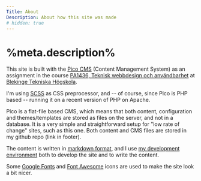 ```yaml
---
Title: About
Description: About how this site was made
# hidden: true
---
```

# %meta.description%

This site is built with the [Pico CMS](http://picocms.org/) (Content Management System) as an assignment in the course [PA1436, Teknisk webbdesign och användbarhet](https://bth.instructure.com/courses/5435) at [Blekinge Tekniska Högskola](https://www.bth.se/).

I'm using [SCSS](https://sass-lang.com/) as CSS preprocessor, and -- of course, since Pico is PHP based -- running it on a recent version of PHP on Apache.

Pico is a flat-file based CMS, which means that both content, configuration and themes/templates are stored as files on the server, and not in a database. It is a very simple and straightforward setup for "low rate of change" sites, such as this one. Both content and CMS files are stored in my github repo (link in footer).

The content is written in [markdown format](https://www.markdownguide.org/), and I use [my development environment](https://code.visualstudio.com/docs/setup/mac) both to develop the site and to write the content.

Some [Google Fonts](https://fonts.google.com/) and [Font Awesome](https://fontawesome.com/) icons are used to make the site look a bit nicer.
